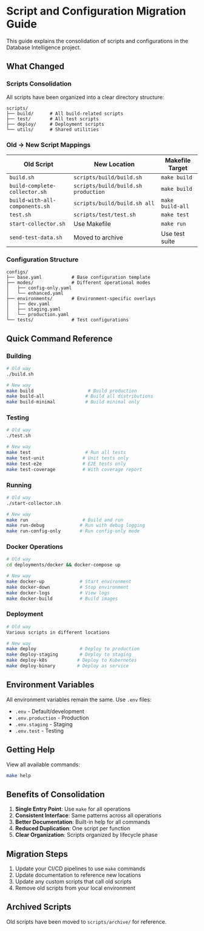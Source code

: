 # Script and Configuration Migration Guide

This guide explains the consolidation of scripts and configurations in the Database Intelligence project.

## What Changed

### Scripts Consolidation
All scripts have been organized into a clear directory structure:

```
scripts/
├── build/      # All build-related scripts
├── test/       # All test scripts  
├── deploy/     # Deployment scripts
└── utils/      # Shared utilities
```

### Old → New Script Mappings

| Old Script | New Location | Makefile Target |
|------------|--------------|-----------------|
| `build.sh` | `scripts/build/build.sh` | `make build` |
| `build-complete-collector.sh` | `scripts/build/build.sh production` | `make build` |
| `build-with-all-components.sh` | `scripts/build/build.sh all` | `make build-all` |
| `test.sh` | `scripts/test/test.sh` | `make test` |
| `start-collector.sh` | Use Makefile | `make run` |
| `send-test-data.sh` | Moved to archive | Use test suite |

### Configuration Structure

```
configs/
├── base.yaml           # Base configuration template
├── modes/              # Different operational modes
│   ├── config-only.yaml
│   └── enhanced.yaml
├── environments/       # Environment-specific overlays
│   ├── dev.yaml
│   ├── staging.yaml
│   └── production.yaml
└── tests/              # Test configurations
```

## Quick Command Reference

### Building
```bash
# Old way
./build.sh

# New way
make build                    # Build production
make build-all               # Build all distributions
make build-minimal           # Build minimal only
```

### Testing
```bash
# Old way
./test.sh

# New way
make test                    # Run all tests
make test-unit              # Unit tests only
make test-e2e               # E2E tests only
make test-coverage          # With coverage report
```

### Running
```bash
# Old way
./start-collector.sh

# New way
make run                    # Build and run
make run-debug             # Run with debug logging
make run-config-only       # Run config-only mode
```

### Docker Operations
```bash
# Old way
cd deployments/docker && docker-compose up

# New way
make docker-up             # Start environment
make docker-down           # Stop environment
make docker-logs           # View logs
make docker-build          # Build images
```

### Deployment
```bash
# Old way
Various scripts in different locations

# New way
make deploy                # Deploy to production
make deploy-staging        # Deploy to staging
make deploy-k8s           # Deploy to Kubernetes
make deploy-binary        # Deploy as service
```

## Environment Variables

All environment variables remain the same. Use `.env` files:
- `.env` - Default/development
- `.env.production` - Production
- `.env.staging` - Staging
- `.env.test` - Testing

## Getting Help

View all available commands:
```bash
make help
```

## Benefits of Consolidation

1. **Single Entry Point**: Use `make` for all operations
2. **Consistent Interface**: Same patterns across all operations
3. **Better Documentation**: Built-in help for all commands
4. **Reduced Duplication**: One script per function
5. **Clear Organization**: Scripts organized by lifecycle phase

## Migration Steps

1. Update your CI/CD pipelines to use `make` commands
2. Update documentation to reference new locations
3. Update any custom scripts that call old scripts
4. Remove old scripts from your local environment

## Archived Scripts

Old scripts have been moved to `scripts/archive/` for reference.
